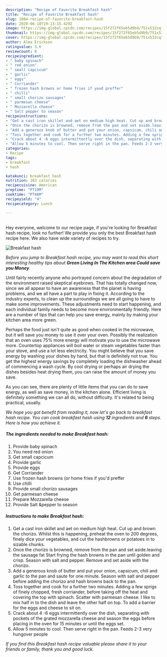 ```yaml
---
description: "Recipe of Favorite Breakfast hash"
title: "Recipe of Favorite Breakfast hash"
slug: 1084-recipe-of-favorite-breakfast-hash
date: 2020-06-18T19:13:15.429Z
image: https://img-global.cpcdn.com/recipes/15f272f65eb5d9b9/751x532cq70/breakfast-hash-recipe-main-photo.jpg
thumbnail: https://img-global.cpcdn.com/recipes/15f272f65eb5d9b9/751x532cq70/breakfast-hash-recipe-main-photo.jpg
cover: https://img-global.cpcdn.com/recipes/15f272f65eb5d9b9/751x532cq70/breakfast-hash-recipe-main-photo.jpg
author: Alma Erickson
ratingvalue: 3.6
reviewcount: 8
recipeingredient:
- " baby spinach"
- " red onion"
- " small capcicum"
- " garlic"
- " eggs"
- " Corriander"
- " frozen hash browns or home fries if youd preffer"
- " chilli"
- " small chorizo sausages"
- " parmesan cheese"
- " Mozzarella cheese"
- " Salt pepper to season"
recipeinstructions:
- "Get a cast iron skillet and aet on medium high heat. Cut up and brown the chorizo. Whilst this is happening, preheat the oven to 200 degrees, finely dice your vegetables, and cut the hashbrowns or potatoes in to sizable chunks."
- "Once the chorizo is browned, remove from the pan and set aside.leaving the sausage fat Start frying the hash browns in the pan until golden and crisp. Season with salt and pepper. Remove and set aside with the chorizo."
- "Add a generous knob of butter and put your onion, capsicum, chili and garlic to the pan and saute for one minute. Season with salt and pepper before adding the chorizo and hash browns back to the pan."
- "Toss together and cook for a further two minutes. Adding a few sprigs of finely chopped, fresh corriander, before taking off the heat and covering the top with spinach. Scatter with parmesan cheese. I like to mix half in to the dish and leave the other half on top. To add a barrier for the eggs and cheese to sit on."
- "Crack about 4 -6 eggs intermittently over the dish, separating with pockets of the grated mozzarella cheese and season the eggs before placing in the oven for 15 minutes or until the eggs set."
- "Allow 5 minutes to cool. Then serve right in the pan. Feeds 2-3 very hungover people"
categories:
- Recipe
tags:
- breakfast
- hash

katakunci: breakfast hash 
nutrition: 163 calories
recipecuisine: American
preptime: "PT19M"
cooktime: "PT46M"
recipeyield: "4"
recipecategory: Lunch

---
```

<br>
Hey everyone, welcome to our recipe page, if you're looking for Breakfast hash recipe, look no further! We provide you only the best Breakfast hash recipe here. We also have wide variety of recipes to try.
<br>


![Breakfast hash](https://img-global.cpcdn.com/recipes/15f272f65eb5d9b9/751x532cq70/breakfast-hash-recipe-main-photo.jpg)

<i>Before you jump to Breakfast hash recipe, you may want to read this short interesting healthy tips about 
<strong>Green Living In The Kitchen area Could save you Money</strong>.</i>
</br>

Until fairly recently anyone who portrayed concern about the degradation of the environment raised skeptical eyebrows. That has totally changed now, since we all appear to have an awareness that the planet is having problems, and we all have a part to play in fixing it. According to the industry experts, to clean up the surroundings we are all going to have to make some improvements. These adjustments need to start happening, and each individual family needs to become more environmentally friendly. Here are a number of tips that can help you save energy, mainly by making your kitchen area more green.

Perhaps the food just isn't quite as good when cooked in the microwave, but it will save you money to use it over your oven. Possibly the realization that an oven uses 75% more energy will motivate you to use the microwave more. Countertop appliances will boil water or steam vegetables faster than your stove, and use a lot less electricity. You might believe that you save energy by washing your dishes by hand, but that is definitely not true. You get the highest energy savings by completely loading the dishwasher ahead of commencing a wash cycle. By cool drying or perhaps air drying the dishes besides heat drying them, you can raise the amount of money you save.

As you can see, there are plenty of little items that you can do to save energy, as well as save money, in the kitchen alone. Efficient living is definitely something we can all do, without difficulty. It's related to being practical, usually.


<i>We hope you got benefit from reading it, now let's go back to breakfast hash recipe. You can cook breakfast hash using <strong>12</strong> ingredients and <strong>6</strong> steps. Here is how you achieve it.
</i>

##### The ingredients needed to make Breakfast hash:

1. Provide  baby spinach
1. You need  red onion
1. Get  small capcicum
1. Provide  garlic
1. Provide  eggs
1. Get  Corriander
1. Use  frozen hash browns (or home fries if you&#39;d preffer
1. Use  chilli
1. Provide  small chorizo sausages
1. Get  parmesan cheese
1. Prepare  Mozzarella cheese
1. Provide  Salt &amp;pepper to season


##### Instructions to make Breakfast hash:

1. Get a cast iron skillet and aet on medium high heat. Cut up and brown the chorizo. Whilst this is happening, preheat the oven to 200 degrees, finely dice your vegetables, and cut the hashbrowns or potatoes in to sizable chunks.
1. Once the chorizo is browned, remove from the pan and set aside.leaving the sausage fat Start frying the hash browns in the pan until golden and crisp. Season with salt and pepper. Remove and set aside with the chorizo.
1. Add a generous knob of butter and put your onion, capsicum, chili and garlic to the pan and saute for one minute. Season with salt and pepper before adding the chorizo and hash browns back to the pan.
1. Toss together and cook for a further two minutes. Adding a few sprigs of finely chopped, fresh corriander, before taking off the heat and covering the top with spinach. Scatter with parmesan cheese. I like to mix half in to the dish and leave the other half on top. To add a barrier for the eggs and cheese to sit on.
1. Crack about 4 -6 eggs intermittently over the dish, separating with pockets of the grated mozzarella cheese and season the eggs before placing in the oven for 15 minutes or until the eggs set.
1. Allow 5 minutes to cool. Then serve right in the pan. Feeds 2-3 very hungover people


<i>If you find this Breakfast hash recipe valuable please share it to your friends or family, thank you and good luck.</i>
